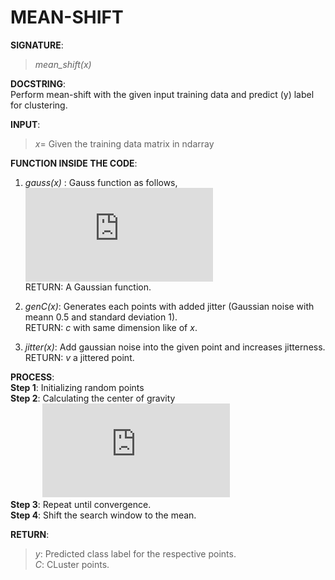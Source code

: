 # MEAN-SHIFT

**SIGNATURE**:   
>_mean_shift(x)_

**DOCSTRING**:  
Perform mean-shift with the given input training data and predict (y) label for clustering.  

**INPUT**:  
>*x*= Given the training data matrix in ndarray  

**FUNCTION INSIDE THE CODE**:  
1) _gauss(x)_ : Gauss function as follows, 
&nbsp;&nbsp;&nbsp;&nbsp;&nbsp;&nbsp;&nbsp;&nbsp;&nbsp;&nbsp;&nbsp;&nbsp;&nbsp;![](http://latex.codecogs.com/gif.latex?f%28x%29%3De%5E%7B-%5Cfrac%7B%5Cleft%20%7C%20x%20%5Cright%20%7C%5E%7B2%7D%7D%7B2%7D%7D)  
RETURN: A Gaussian function.   

2) _genC(x)_: Generates each points with added jitter (Gaussian noise with meann 0.5 and standard deviation 1).  
RETURN: *c* with same dimension like of *x*.  

3) *jitter(x)*: Add gaussian noise into the given point and increases jitterness.  
RETURN: *v* a jittered point.  

**PROCESS**:  
**Step 1**: Initializing random points  
**Step 2**: Calculating the center of gravity  
&nbsp;&nbsp;&nbsp;&nbsp;&nbsp;&nbsp;&nbsp;&nbsp;&nbsp;&nbsp;&nbsp;&nbsp;&nbsp;![](http://latex.codecogs.com/gif.latex?C%3D%5Cfrac%7B%5Csum_%7Bi%7D%20%5Csum_%7Bj%7D%20N%28C_%7Bi%7D%2C1%29*x_%7Bj%7D%7D%7B%5Csum%20N%28C%2C1%29%7D)  
**Step 3**: Repeat until convergence.   
**Step 4**: Shift the search window to the mean.     

**RETURN**:   
>*y*: Predicted class label for the respective points.  
*C*: CLuster points.
